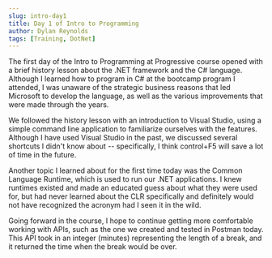 ```yaml
---
slug: intro-day1
title: Day 1 of Intro to Programming
author: Dylan Reynolds
tags: [Training, DotNet]
---
```


The first day of the Intro to Programming at Progressive course opened with a brief history lesson about the .NET framework and the C# language. Although I learned how to program in C# at the bootcamp program I attended, I was unaware of the strategic business reasons that led Microsoft to develop the language, as well as the various improvements that were made through the years.

We followed the history lesson with an introduction to Visual Studio, using a simple command line application to familiarize ourselves with the features. Although I have used Visual Studio in the past, we discussed several shortcuts I didn't know about -- specifically, I think control+F5 will save a lot of time in the future.

Another topic I learned about for the first time today was the Common Language Runtime, which is used to run our .NET applications. I knew runtimes existed and made an educated guess about what they were used for, but had never learned about the CLR specifically and definitely would not have recognized the acronym had I seen it in the wild.

Going forward in the course, I hope to continue getting more comfortable working with APIs, such as the one we created and tested in Postman today. This API took in an integer (minutes) representing the length of a break, and it returned the time when the break would be over.
